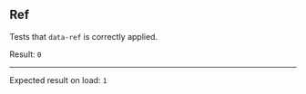 ## Ref

Tests that `data-ref` is correctly applied.

<div data-ref-result data-val="1">
  Result:
  <code id="result" data-text="$result.getAttribute('data-val')">0</code>
  <hr />
  Expected result on load: <code>1</code>
</div>